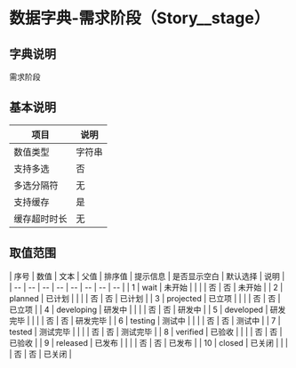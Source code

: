 # 数据字典-需求阶段（Story__stage）
## 字典说明
需求阶段

## 基本说明
| 项目 | 说明 |
| -- | -- |
| 数值类型 | 字符串 |
| 支持多选 | 否 |
| 多选分隔符 | 无 |
| 支持缓存 | 是 |
| 缓存超时时长 | 无 |

## 取值范围
| 序号 | 数值 | 文本 | 父值 | 排序值 | 提示信息 | 是否显示空白 | 默认选择 | 说明 |
| -- | -- | -- | -- | -- | -- | -- | -- |
| 1 | wait | 未开始 |  |  |  | 否 | 否 | 未开始 |
| 2 | planned | 已计划 |  |  |  | 否 | 否 | 已计划 |
| 3 | projected | 已立项 |  |  |  | 否 | 否 | 已立项 |
| 4 | developing | 研发中 |  |  |  | 否 | 否 | 研发中 |
| 5 | developed | 研发完毕 |  |  |  | 否 | 否 | 研发完毕 |
| 6 | testing | 测试中 |  |  |  | 否 | 否 | 测试中 |
| 7 | tested | 测试完毕 |  |  |  | 否 | 否 | 测试完毕 |
| 8 | verified | 已验收 |  |  |  | 否 | 否 | 已验收 |
| 9 | released | 已发布 |  |  |  | 否 | 否 | 已发布 |
| 10 | closed | 已关闭 |  |  |  | 否 | 否 | 已关闭 |

